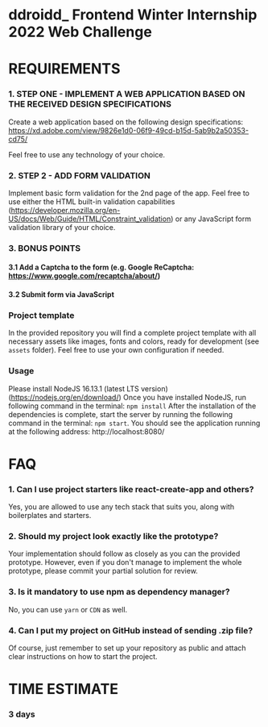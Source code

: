 # ddroidd_ Frontend Winter Internship 2022 Web Challenge
# REQUIREMENTS

### 1. STEP ONE - IMPLEMENT A WEB APPLICATION BASED ON THE RECEIVED DESIGN SPECIFICATIONS
Create a web application based on the following design specifications:
https://xd.adobe.com/view/9826e1d0-06f9-49cd-b15d-5ab9b2a50353-cd75/

Feel free to use any technology of your choice.

### 2. STEP 2 - ADD FORM VALIDATION
Implement basic form validation for the 2nd page of the app. Feel free to use either the 
HTML built-in validation capabilities (https://developer.mozilla.org/en-US/docs/Web/Guide/HTML/Constraint_validation)
or any JavaScript form validation library of your choice.

### 3. BONUS POINTS
#### 3.1 Add a Captcha to the form (e.g. Google ReCaptcha: https://www.google.com/recaptcha/about/)
#### 3.2 Submit form via JavaScript

### Project template
In the provided repository you will find a complete project template with all necessary assets like images, fonts and 
colors, ready for development (see `assets` folder). Feel free to use your own configuration if needed.

### Usage
Please install NodeJS 16.13.1 (latest LTS version) (https://nodejs.org/en/download/)
Once you have installed NodeJS, run following command in the terminal: `npm install` 
After the installation of the dependencies is complete, start the server by running the following 
command in the terminal: `npm start`.
You should see the application running at the following address: http://localhost:8080/

# FAQ

### 1. Can I use project starters like react-create-app and others?
Yes, you are allowed to use any tech stack that suits you, along with boilerplates and starters.

### 2. Should my project look exactly like the prototype? 
Your implementation should follow as closely as you can the provided prototype. 
However, even if you don't manage to implement the whole prototype, please commit your partial solution for review. 

### 3. Is it mandatory to use npm as dependency manager?
No, you can use `yarn` or `CDN` as well.

### 4. Can I put my project on GitHub instead of sending .zip file?
Of course, just remember to set up your repository as public and attach clear instructions on how to start the project.

# TIME ESTIMATE

### 3 days
